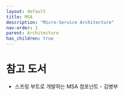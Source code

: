 ```yaml
---
layout: default
title: MSA
description: "Micro-Service Architecture"
nav-order: 1
parent: Architecture
has_children: true
---
```


# 참고 도서
* 스프링 부트로 개발하는 MSA 컴포넌트 - 김병부